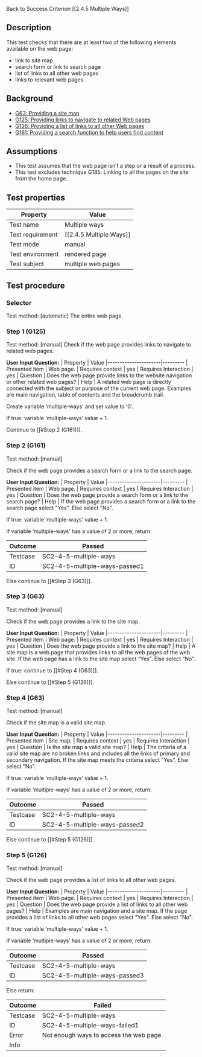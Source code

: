 Back to Success Criterion [[2.4.5 Multiple Ways]]


## Description
This test checks that there are at least two of the following elements available on the web page:
- link to site map
- search form or link to search page
- list of links to all other web pages
- links to relevant web pages


## Background
- [G63: Providing a site map](http://www.w3.org/TR/WCAG20-TECHS/G63.html)
- [G125: Providing links to navigate to related Web pages](http://www.w3.org/TR/WCAG20-TECHS/G125.html)
- [G126: Providing a list of links to all other Web pages](http://www.w3.org/TR/WCAG20-TECHS/G126.html)
- [G161: Providing a search function to help users find content](http://www.w3.org/TR/WCAG20-TECHS/G161.html)


## Assumptions
- This test assumes that the web page isn’t a step or a result of a process.
- This test excludes technique G185: Linking to all the pages on the site from the home page.


## Test properties
| Property          | Value
|-------------------|----
| Test name         |Multiple ways
| Test requirement  |[[2.4.5 Multiple Ways]]
| Test mode         |manual
| Test environment  |rendered page
| Test subject      |multiple web pages


## Test procedure

### Selector
Test method: [automatic]
The entire web page.

### Step 1 (G125)
Test method: [manual]
Check if the web page provides links to navigate to related web pages.

**User Input Question:**
| Property             | Value
|----------------------|---------
| Presented item       | Web page.
| Requires context     | yes
| Requires Interaction | yes
| Question             | Does the web page provide links to the website navigation or other related web pages?
| Help                 | A related web page is directly connected with the subject or purpose of the current web page. Examples are main navigation, table of contents and the breadcrumb trail.

Create variable ‘multiple-ways’ and set value to ‘0’.

If true: variable ‘multiple-ways’ value + 1.

Continue to [[#Step 2 (G161)]].

### Step 2 (G161)
Test method: [manual]

Check if the web page provides a search form or a link to the search page.

**User Input Question:**
| Property             | Value
|----------------------|---------
| Presented item       | Web page.
| Requires context     | yes
| Requires Interaction | yes
| Question             | Does the web page provide a search form or a link to the search page?
| Help                 | If the web page provides a search form or a link to the search page select "Yes". Else select "No".

If true: variable ‘multiple-ways’ value + 1.

If variable ‘multiple-ways’ has a value of 2 or more, return:

| Outcome  | Passed
|----------|-----
| Testcase | SC2-4-5-multiple-ways
| ID       | SC2-4-5-multiple-ways-passed1

Else continue to [[#Step 3 (G63)]].

### Step 3 (G63)
Test method: [manual]

Check if the web page provides a link to the site map.

**User Input Question:**
| Property             | Value
|----------------------|---------
| Presented item       | Web page.
| Requires context     | yes
| Requires Interaction | yes
| Question             | Does the web page provide a link to the site map?
| Help                 | A site map is a web page that provides links to all the web pages of the web site. If the web page has a link to the site map select “Yes”. Else select “No”.

If true: continue to [[#Step 4 (G63)]].

Else continue to [[#Step 5 (G126)]].

### Step 4 (G63)
Test method: [manual]

Check if the site map is a valid site map.

**User Input Question:**
| Property             | Value
|----------------------|---------
| Presented item       | Site map.
| Requires context     | yes
| Requires Interaction | yes
| Question             | Is the site map a valid site map?
| Help                 | The criteria of a valid site map are no broken links and includes all the links of primary and secondary navigation. If the site map meets the criteria select "Yes". Else select "No".

If true: variable ‘multiple-ways’ value + 1.

If variable ‘multiple-ways’ has a value of 2 or more, return:

| Outcome  | Passed
|----------|-----
| Testcase | SC2-4-5-multiple-ways
| ID       | SC2-4-5-multiple-ways-passed2

Else continue to [[#Step 5 (G126)]].

### Step 5 (G126)
Test method: [manual]

Check if the web page provides a list of links to all other web pages.

**User Input Question:**
| Property             | Value
|----------------------|---------
| Presented item       | Web page.
| Requires context     | yes
| Requires Interaction | yes
| Question             | Does the web page provide a list of links to all other web pages?
| Help                 | Examples are main navigation and a site map. If the page provides a list of links to all other web pages select "Yes". Else select "No".

If true: variable ‘multiple-ways’ value + 1.

If variable ‘multiple-ways’ has a value of 2 or more, return:

| Outcome  | Passed
|----------|-----
| Testcase | SC2-4-5-multiple-ways
| ID       | SC2-4-5-multiple-ways-passed3

Else return:

| Outcome  | Failed
|----------|-----
| Testcase | SC2-4-5-multiple-ways
| ID       | SC2-4-5-multiple-ways-failed1
| Error    | Not enough ways to access the web page.
| Info     |
